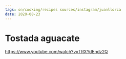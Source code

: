 ```yaml
---
tags: on/cooking/recipes sources/instagram/juanllorca
date: 2020-08-23
---
```

# Tostada aguacate
https://www.youtube.com/watch?v=TRXYdEndz2Q

